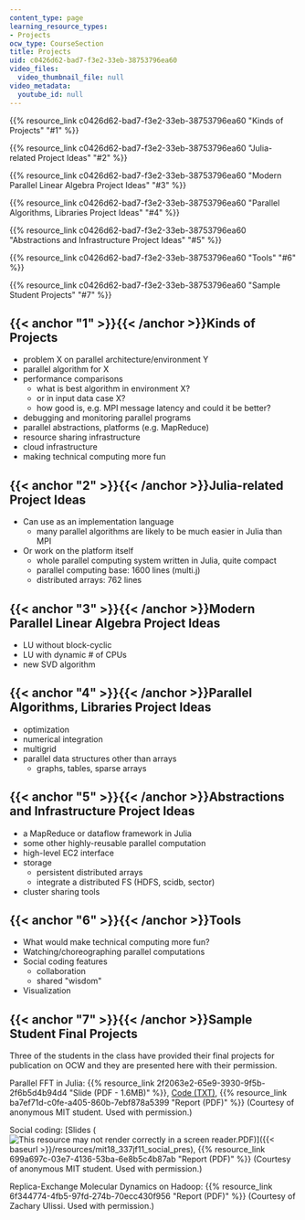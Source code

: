 ```yaml
---
content_type: page
learning_resource_types:
- Projects
ocw_type: CourseSection
title: Projects
uid: c0426d62-bad7-f3e2-33eb-38753796ea60
video_files:
  video_thumbnail_file: null
video_metadata:
  youtube_id: null
---
```


{{% resource_link c0426d62-bad7-f3e2-33eb-38753796ea60 "Kinds of Projects" "#1" %}}

{{% resource_link c0426d62-bad7-f3e2-33eb-38753796ea60 "Julia-related Project Ideas" "#2" %}}

{{% resource_link c0426d62-bad7-f3e2-33eb-38753796ea60 "Modern Parallel Linear Algebra Project Ideas" "#3" %}}

{{% resource_link c0426d62-bad7-f3e2-33eb-38753796ea60 "Parallel Algorithms, Libraries Project Ideas" "#4" %}}

{{% resource_link c0426d62-bad7-f3e2-33eb-38753796ea60 "Abstractions and Infrastructure Project Ideas" "#5" %}}

{{% resource_link c0426d62-bad7-f3e2-33eb-38753796ea60 "Tools" "#6" %}}

{{% resource_link c0426d62-bad7-f3e2-33eb-38753796ea60 "Sample Student Projects" "#7" %}}

{{< anchor "1" >}}{{< /anchor >}}Kinds of Projects
--------------------------------------------------

*   problem X on parallel architecture/environment Y
*   parallel algorithm for X
*   performance comparisons
    *   what is best algorithm in environment X?
    *   or in input data case X?
    *   how good is, e.g. MPI message latency and could it be better?
*   debugging and monitoring parallel programs
*   parallel abstractions, platforms (e.g. MapReduce)
*   resource sharing infrastructure
*   cloud infrastructure
*   making technical computing more fun

{{< anchor "2" >}}{{< /anchor >}}Julia-related Project Ideas
------------------------------------------------------------

*   Can use as an implementation language
    *   many parallel algorithms are likely to be much easier in Julia than MPI
*   Or work on the platform itself
    *   whole parallel computing system written in Julia, quite compact
    *   parallel computing base: 1600 lines (multi.j)
    *   distributed arrays: 762 lines

{{< anchor "3" >}}{{< /anchor >}}Modern Parallel Linear Algebra Project Ideas
-----------------------------------------------------------------------------

*   LU without block-cyclic
*   LU with dynamic # of CPUs
*   new SVD algorithm

{{< anchor "4" >}}{{< /anchor >}}Parallel Algorithms, Libraries Project Ideas
-----------------------------------------------------------------------------

*   optimization
*   numerical integration
*   multigrid
*   parallel data structures other than arrays
    *   graphs, tables, sparse arrays

{{< anchor "5" >}}{{< /anchor >}}Abstractions and Infrastructure Project Ideas
------------------------------------------------------------------------------

*   a MapReduce or dataflow framework in Julia
*   some other highly-reusable parallel computation
*   high-level EC2 interface
*   storage
    *   persistent distributed arrays
    *   integrate a distributed FS (HDFS, scidb, sector)
*   cluster sharing tools

{{< anchor "6" >}}{{< /anchor >}}Tools
--------------------------------------

*   What would make technical computing more fun?
*   Watching/choreographing parallel computations
*   Social coding features
    *   collaboration
    *   shared "wisdom"
*   Visualization

{{< anchor "7" >}}{{< /anchor >}}Sample Student Final Projects
--------------------------------------------------------------

Three of the students in the class have provided their final projects for publication on OCW and they are presented here with their permission.

Parallel FFT in Julia: {{% resource_link 2f2063e2-65e9-3930-9f5b-2f6b5d4b94d4 "Slide (PDF - 1.6MB)" %}}, [Code (TXT)](./resolveuid/7574964c53feac5d89568be3d0644fdc), {{% resource_link ba7ef71d-c0fe-a405-860b-7ebf878a5399 "Report (PDF)" %}} (Courtesy of anonymous MIT student. Used with permission.)

Social coding: [Slides (![This resource may not render correctly in a screen reader.](/images/inacessible.gif)PDF)]({{< baseurl >}}/resources/mit18_337jf11_social_pres), {{% resource_link 699a697c-03e7-4136-53ba-6e8b5c4b87ab "Report (PDF)" %}} (Courtesy of anonymous MIT student. Used with permission.)

Replica-Exchange Molecular Dynamics on Hadoop: {{% resource_link 6f344774-4fb5-97fd-274b-70ecc430f956 "Report (PDF)" %}} (Courtesy of Zachary Ulissi. Used with permission.)